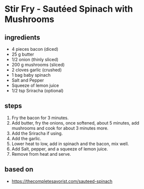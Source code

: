 # Stir Fry - Sautéed Spinach with Mushrooms

## ingredients

- 4 pieces bacon (diced)
- 25 g butter
- 1/2 onion (thinly sliced)
- 200 g mushrooms (sliced)
- 2 cloves garlic (crushed)
- 1 bag baby spinach
- Salt and Pepper
- Squeeze of lemon juice
- 1/2 tsp Sriracha (optional)

## steps

1. Fry the bacon for 3 minutes.
2. Add butter, fry the onions, once softened, about 5 minutes, add mushrooms and cook for about 3 minutes more.
3. Add the Sriracha if using.
4. Add the garlic.
5. Lower heat to low, add in spinach and the bacon, mix well.
6. Add Salt, pepper, and a squeeze of lemon juice.
7. Remove from heat and serve.

## based on

- https://thecompletesavorist.com/sauteed-spinach
